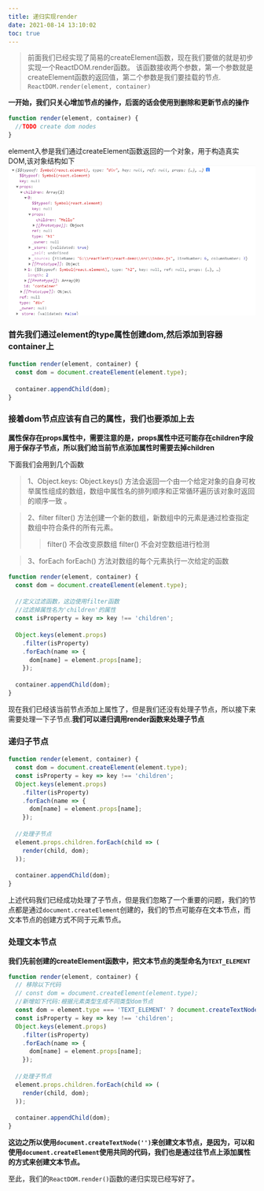 ```yaml
---
title: 递归实现render
date: 2021-08-14 13:10:02
toc: true
---
```


>前面我们已经实现了简易的createElement函数，现在我们要做的就是初步实现一个ReactDOM.render函数。
该函数接收两个参数，第一个参数就是createElement函数的返回值，第二个参数是我们要挂载的节点.
`ReactDOM.render(element, container)`

**一开始，我们只关心增加节点的操作，后面的话会使用到删除和更新节点的操作**
```js
function render(element, container) {
  //TODO create dom nodes
}
```

element入参是我们通过createElement函数返回的一个对象，用于构造真实DOM,该对象结构如下
![1](/assets/reactImg/my_react_1.png "1")

### 首先我们通过element的type属性创建dom,然后添加到容器container上
```js
function render(element, container) {
  const dom = document.createElement(element.type);

  container.appendChild(dom);
}
```

### 接着dom节点应该有自己的属性，我们也要添加上去
**属性保存在props属性中，需要注意的是，props属性中还可能存在children字段用于保存子节点，所以我们给当前节点添加属性时需要去掉children**

下面我们会用到几个函数
>1、Object.keys: Object.keys() 方法会返回一个由一个给定对象的自身可枚举属性组成的数组，数组中属性名的排列顺序和正常循环遍历该对象时返回的顺序一致 。

>2、filter filter() 方法创建一个新的数组，新数组中的元素是通过检查指定数组中符合条件的所有元素。
  >> filter() 不会改变原数组
  >> filter() 不会对空数组进行检测

>3、forEach forEach() 方法对数组的每个元素执行一次给定的函数

```js
function render(element, container) {
  const dom = document.createElement(element.type);

  //定义过滤函数，这边使用filter函数
  //过滤掉属性名为'children'的属性
  const isProperty = key => key !== 'children';
  
  Object.keys(element.props)
    .filter(isProperty)
    .forEach(name => {
      dom[name] = element.props[name];
    });

  container.appendChild(dom);
}
```
现在我们已经该当前节点添加上属性了，但是我们还没有处理子节点，所以接下来需要处理一下子节点.**我们可以递归调用render函数来处理子节点**

### 递归子节点
```js
function render(element, container) {
  const dom = document.createElement(element.type);
  const isProperty = key => key !== 'children';
  Object.keys(element.props)
    .filter(isProperty)
    .forEach(name => {
      dom[name] = element.props[name];
    });
  
  //处理子节点
  element.props.children.forEach(child => (
    render(child, dom);
  ));

  container.appendChild(dom);
}
```
上述代码我们已经成功处理了子节点，但是我们忽略了一个重要的问题，我们的节点都是通过`document.createElement`创建的，我们的节点可能存在文本节点，而文本节点的创建方式不同于元素节点。

### 处理文本节点
**我们先前创建的createElement函数中，把文本节点的类型命名为`TEXT_ELEMENT`**
```js
function render(element, container) {
  // 移除以下代码
  // const dom = document.createElement(element.type);
  //新增如下代码:根据元素类型生成不同类型dom节点
  const dom = element.type === 'TEXT_ELEMENT' ? document.createTextNode('') : document.createElement(element.type);
  const isProperty = key => key !== 'children';
  Object.keys(element.props)
    .filter(isProperty)
    .forEach(name => {
      dom[name] = element.props[name];
    });
  
  //处理子节点
  element.props.children.forEach(child => (
    render(child, dom);
  ));

  container.appendChild(dom);
}
```
**这边之所以使用`document.createTextNode('')`来创建文本节点，是因为，可以和使用`document.createElement`使用共同的代码，我们也是通过往节点上添加属性的方式来创建文本节点。**

至此，我们的`ReactDOM.render()`函数的递归实现已经写好了。

